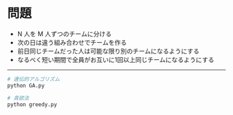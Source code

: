 # 問題

- N 人を M 人ずつのチームに分ける
- 次の日は違う組み合わせでチームを作る
- 前日同じチームだった人は可能な限り別のチームになるようにする
- なるべく短い期間で全員がお互いに1回以上同じチームになるようにする

----

```sh
# 遺伝的アルゴリズム
python GA.py

# 貪欲法
python greedy.py
```
